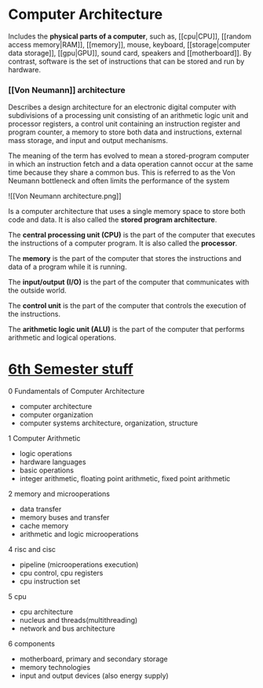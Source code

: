 # Computer Architecture

Includes the **physical parts of a computer**, such as, [[cpu|CPU]], [[random access memory|RAM]], [[memory]], mouse, keyboard, [[storage|computer data storage]], [[gpu|GPU]], sound card, speakers and [[motherboard]].
By contrast, software is the set of instructions that can be stored and run by hardware. 

### [[Von Neumann]] architecture
Describes a design architecture for an electronic digital computer with subdivisions of a processing unit consisting of an arithmetic logic unit and processor registers, a control unit containing an instruction register and program counter, a memory to store both data and instructions, external mass storage, and input and output mechanisms.

The meaning of the term has evolved to mean a stored-program computer in which an instruction fetch and a data operation cannot occur at the same time because they share a common bus. This is referred to as the Von Neumann bottleneck and often limits the performance of the system

![[Von Neumann architecture.png]]

Is a computer architecture that uses a single memory space to store both code and data. It is also called the **stored program architecture**.

The **central processing unit (CPU)** is the part of the computer that executes the instructions of a computer program. It is also called the **processor**.

The **memory** is the part of the computer that stores the instructions and data of a program while it is running.

The **input/output (I/O)** is the part of the computer that communicates with the outside world.

The **control unit** is the part of the computer that controls the execution of the instructions.

The **arithmetic logic unit (ALU)** is the part of the computer that performs arithmetic and logical operations.


# [6th Semester stuff](/schedule.md)




0 Fundamentals of Computer Architecture
- computer architecture
- computer organization
- computer systems architecture, organization, structure

1 Computer Arithmetic
- logic operations
- hardware languages
- basic operations
- integer arithmetic, floating point arithmetic, fixed point arithmetic

2 memory and microoperations
- data transfer
- memory buses and transfer
- cache memory
- arithmetic and logic microoperations

4 risc and cisc
- pipeline (microoperations execution)
- cpu control, cpu registers
- cpu instruction set

5 cpu
- cpu architecture
- nucleus and threads(multithreading)
- network and bus architecture

6 components
- motherboard, primary and secondary storage
- memory technologies
- input and output devices (also energy supply)
